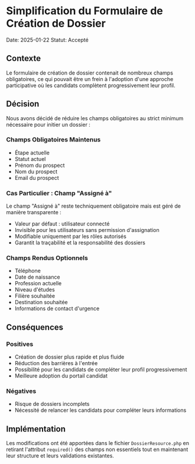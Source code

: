 # Simplification du Formulaire de Création de Dossier

Date: 2025-01-22
Statut: Accepté

## Contexte

Le formulaire de création de dossier contenait de nombreux champs obligatoires, ce qui pouvait être un frein à l'adoption d'une approche participative où les candidats complètent progressivement leur profil.

## Décision

Nous avons décidé de réduire les champs obligatoires au strict minimum nécessaire pour initier un dossier :

### Champs Obligatoires Maintenus
- Étape actuelle
- Statut actuel
- Prénom du prospect
- Nom du prospect
- Email du prospect

### Cas Particulier : Champ "Assigné à"
Le champ "Assigné à" reste techniquement obligatoire mais est géré de manière transparente :
- Valeur par défaut : utilisateur connecté
- Invisible pour les utilisateurs sans permission d'assignation
- Modifiable uniquement par les rôles autorisés
- Garantit la traçabilité et la responsabilité des dossiers

### Champs Rendus Optionnels
- Téléphone
- Date de naissance
- Profession actuelle
- Niveau d'études
- Filière souhaitée
- Destination souhaitée
- Informations de contact d'urgence

## Conséquences

### Positives
- Création de dossier plus rapide et plus fluide
- Réduction des barrières à l'entrée
- Possibilité pour les candidats de compléter leur profil progressivement
- Meilleure adoption du portail candidat

### Négatives
- Risque de dossiers incomplets
- Nécessité de relancer les candidats pour compléter leurs informations

## Implémentation

Les modifications ont été apportées dans le fichier `DossierResource.php` en retirant l'attribut `required()` des champs non essentiels tout en maintenant leur structure et leurs validations existantes.
